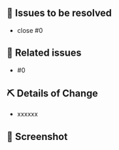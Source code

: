 ## 👏 Issues to be resolved

- close #0

## 📝 Related issues

- #0

## ⛏ Details of Change

<!-- Itemize the changes in an easy-to-understand manner. -->

- xxxxxx

## 📸 Screenshot

<!-- If there are changes in style, etc., screenshots will make it easier to review -->
